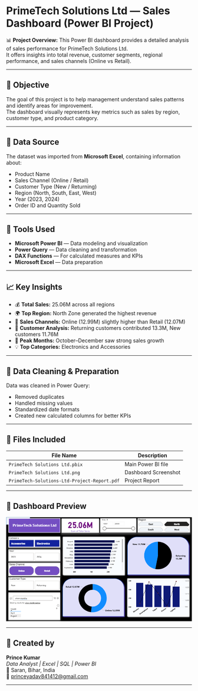 # PrimeTech Solutions Ltd — Sales Dashboard (Power BI Project)

📊 **Project Overview:**
This Power BI dashboard provides a detailed analysis of sales performance for PrimeTech Solutions Ltd.  
It offers insights into total revenue, customer segments, regional performance, and sales channels (Online vs Retail).

---

## 🎯 **Objective**
The goal of this project is to help management understand sales patterns and identify areas for improvement.  
The dashboard visually represents key metrics such as sales by region, customer type, and product category.

---

## 🧩 **Data Source**
The dataset was imported from **Microsoft Excel**, containing information about:
- Product Name  
- Sales Channel (Online / Retail)  
- Customer Type (New / Returning)  
- Region (North, South, East, West)  
- Year (2023, 2024)  
- Order ID and Quantity Sold  

---

## 🧠 **Tools Used**
- **Microsoft Power BI** — Data modeling and visualization  
- **Power Query** — Data cleaning and transformation  
- **DAX Functions** — For calculated measures and KPIs  
- **Microsoft Excel** — Data preparation  

---

## 📈 **Key Insights**
- 💰 **Total Sales:** 25.06M across all regions  
- 🌍 **Top Region:** North Zone generated the highest revenue  
- 🛒 **Sales Channels:** Online (12.99M) slightly higher than Retail (12.07M)  
- 👥 **Customer Analysis:** Returning customers contributed 13.3M, New customers 11.76M  
- 📅 **Peak Months:** October–December saw strong sales growth  
- 💡 **Top Categories:** Electronics and Accessories  

---

## 🧹 **Data Cleaning & Preparation**
Data was cleaned in Power Query:
- Removed duplicates  
- Handled missing values  
- Standardized date formats  
- Created new calculated columns for better KPIs  

---

## 🧾 **Files Included**
| File Name | Description |
|------------|-------------|
| `PrimeTech Solutions Ltd.pbix` | Main Power BI file |
| `PrimeTech Solutions Ltd.png` | Dashboard Screenshot |
| `PrimeTech-Solutions-Ltd-Project-Report.pdf` | Project Report |

---

## 📸 **Dashboard Preview**
![Dashboard Screenshot](PrimeTech%20Solutions%20Ltd.png)

---

## 👤 **Created by**
**Prince Kumar**  
_Data Analyst  | Excel | SQL | Power BI_  
📍 Saran, Bihar, India  
📧 princeyadav841412@gmail.com  

---
